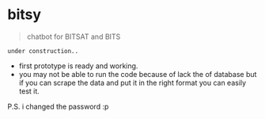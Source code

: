 # bitsy
>chatbot for BITSAT and BITS

```    
under construction..
```


* first prototype is ready and working.
* you may not be able to run the code because of lack the of database but if you can scrape the data and put it in the right format you can easily test it.

P.S. i changed the password :p
